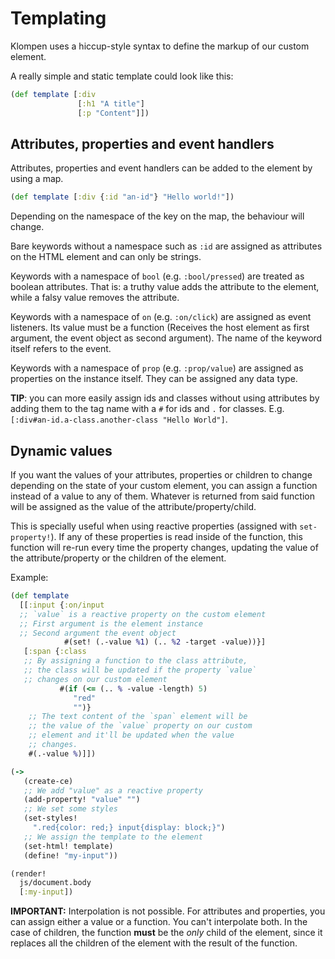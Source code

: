 # Templating

Klompen uses a hiccup-style syntax to define the markup of our custom element.

A really simple and static template could look like this:

```clojure
(def template [:div
               [:h1 "A title"]
               [:p "Content"]])
```

## Attributes, properties and event handlers

Attributes, properties and event handlers can be added to the element by using a map.

```clojure
(def template [:div {:id "an-id"} "Hello world!"])
```

Depending on the namespace of the key on the map, the behaviour will change.

Bare keywords without a namespace such as `:id` are assigned as attributes on the HTML element and can only be strings.

Keywords with a namespace of `bool` (e.g. `:bool/pressed`) are treated as boolean attributes. That is: a truthy value adds the attribute to the element, while a falsy value removes the attribute.

Keywords with a namespace of `on` (e.g. `:on/click`) are assigned as event listeners. Its value must be a function (Receives the host element as first argument, the event object as second argument). The name of the keyword itself refers to the event.

Keywords with a namespace of `prop` (e.g. `:prop/value`) are assigned as properties on the instance itself. They can be assigned any data type.

**TIP**: you can more easily assign ids and classes without using attributes by adding them to the tag name with a `#` for ids and `.` for classes. E.g. `[:div#an-id.a-class.another-class "Hello World"]`.

## Dynamic values

If you want the values of your attributes, properties or children to change depending on the state of your custom element, you can assign a function instead of a value to any of them. Whatever is returned from said function will be assigned as the value of the attribute/property/child.

This is specially useful when using reactive properties (assigned with `set-property!`). If any of these properties is read inside of the function, this function will re-run every time the property changes, updating the value of the attribute/property or the children of the element.

Example:

```clojure
(def template
  [[:input {:on/input
  ;; `value` is a reactive property on the custom element
  ;; First argument is the element instance
  ;; Second argument the event object
            #(set! (.-value %1) (.. %2 -target -value))}]
   [:span {:class
   ;; By assigning a function to the class attribute,
   ;; the class will be updated if the property `value`
   ;; changes on our custom element
           #(if (<= (.. % -value -length) 5)
              "red"
              "")}
    ;; The text content of the `span` element will be
    ;; the value of the `value` property on our custom
    ;; element and it'll be updated when the value
    ;; changes.
    #(.-value %)]])

(->
   (create-ce)
   ;; We add "value" as a reactive property
   (add-property! "value" "")
   ;; We set some styles
   (set-styles!
     ".red{color: red;} input{display: block;}")
   ;; We assign the template to the element
   (set-html! template)
   (define! "my-input"))

(render!
  js/document.body
  [:my-input])
```

**IMPORTANT:** Interpolation is not possible. For attributes and properties, you can assign either a value or a function. You can't interpolate both. In the case of children, the function **must** be the _only_ child of the element, since it replaces all the children of the element with the result of the function.
